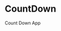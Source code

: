 # CountDown
 Count Down App
   
        
                                     
                                   
                           
               
        
    
 
 
